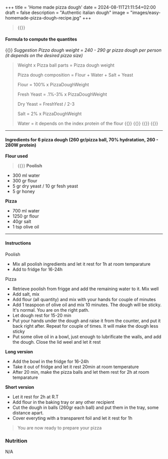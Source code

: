 +++
title = 'Home made pizza dough'
date = 2024-08-11T21:11:54+02:00
draft = false
description = "Authentic italian dough"
image = "images/easy-homemade-pizza-dough-recipe.jpg"
+++


> {{<figurehugo src="images/easy-homemade-pizza-dough-recipe.jpg" heigh="300" width="300">}}

#### Formula to compute the quantites
{{<columns>}}
_Suggestion_
_Pizza dough weight = 240 - 290 gr pizza dough per person (it depends on the desired pizza size)_
>
> Weight x Pizza ball parts = Pizza dough weight
>
>
> Pizza dough composition = Flour + Water + Salt + Yeast
>
> Flour = 100% x PizzaDoughWeight
>
> Fresh Yeast = .1%-3% x PizzaDoughWeight
>
> Dry Yeast = FreshYest / 2-3
>
> Salt = 2% x PizzaDoughWeight
>
> Water = it depends on the index protein of the flour
{{<column>}}
> {{<figurehugo src="images/protein.png" heigh="180" width="180">}}
> {{<figurehugo src="images/fermentation.png" heigh="180" width="180">}}
{{<endcolumns>}}

---
#### Ingredients for 6 pizza dough (260 gr/pizza ball, 70% hydratation, 260 - 280W protein)
**Flour used**
> {{<figurehugo src="images/farine-caputo-pizzeria.jpg" heigh="180" width="180">}}
**Poolish**
- 300 ml water
- 300 gr flour
- 5 gr dry yeast / 10 gr fesh yeast
- 5 gr honey


**Pizza**
- 700 ml water
- 1250 gr flour
- 40gr salt
- 1 tsp olive oil

---
#### Instructions
Poolish
- Mix all poolish ingredients and let it rest for 1h at room temparature
- Add to fridge for 16-24h 

Pizza
- Retrieve poolish from frigge and add the remaining water to it. Mix well
- Add salt, mix
- Add flour (all quantity) and mix with your hands for couple of minutes
- Add 1 teaspoon of olive oil and mix 10 minutes. The dough will be sticky. It's normal. You are on the right path. 
- Let dough rest for 15-20 min
- Put your hands under the dough and raise it from the counter, and put it back right after. Repeat for couple of times. It will make the dough less sticky
- Put some olive oil in a bowl, just enough to lubrificate the walls, and add the dough. Close the lid weel and let it rest

**Long version**
- Add the bowl in the fridge for 16-24h
- Take it out of fridge and let it rest 20min at room temperature
- After 20 min, make the pizza balls and let them rest for 2h at room temparature

**Short version**
- Let it rest for 2h at R.T
- Add flour in the baking tray or any other recipient
- Cut the dough in balls (260gr each ball) and put them in the tray, some distance apart. 
- Cover everyting with a transparent foil and let it rest for 1h

> You are now ready to prepare your pizza

### Nutrition
N/A

